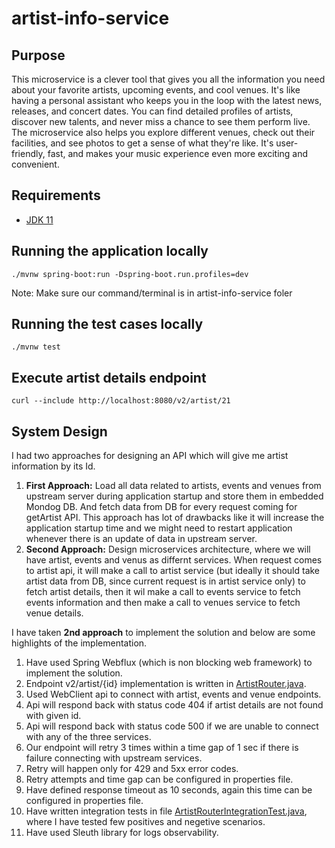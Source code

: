 # artist-info-service

## Purpose
This microservice is a clever tool that gives you all the information you need about your favorite artists, upcoming events, and cool venues. It's like having a personal assistant who keeps you in the loop with the latest news, releases, and concert dates. You can find detailed profiles of artists, discover new talents, and never miss a chance to see them perform live. The microservice also helps you explore different venues, check out their facilities, and see photos to get a sense of what they're like. It's user-friendly, fast, and makes your music experience even more exciting and convenient.

## Requirements
- [JDK 11](https://www.oracle.com/uk/java/technologies/javase/jdk11-archive-downloads.html)

## Running the application locally

```
./mvnw spring-boot:run -Dspring-boot.run.profiles=dev
```
Note: Make sure our command/terminal is in artist-info-service foler

## Running the test cases locally

```
./mvnw test
```

## Execute artist details endpoint

```
curl --include http://localhost:8080/v2/artist/21
```
## System Design

I had two approaches for designing an API which will give me artist information by its Id.
1. **First Approach:** Load all data related to artists, events and venues from upstream server during application startup and store them in embedded Mondog DB. And fetch data from DB for every request coming for getArtist API. This approach has lot of drawbacks like it will increase the application startup time and we might need to restart application whenever there is an update of data in upstream server. 
2. **Second Approach:** Design microservices architecture, where we will have artist, events and venus as differnt services. When request comes to artist api, it will make a call to artist service (but ideally it should take artist data from DB, since current request is in artist service only) to fetch artist details, then it wil make a call to events service to fetch events information and then make a call to venues service to fetch venue details.

I have taken **2nd approach** to implement the solution and below are some highlights of the implementation.
1. Have used Spring Webflux (which is non blocking web framework) to implement the solution.
2. Endpoint v2/artist/{id} implementation is written in [ArtistRouter.java](https://github.com/Mohsin0568/com.master.fan/blob/master/artist-info-service/src/main/java/com/master/fan/artist/router/ArtistRouter.java).
3. Used WebClient api to connect with artist, events and venue endpoints.
4. Api will respond back with status code 404 if artist details are not found with given id.
5. Api will respond back with status code 500 if we are unable to connect with any of the three services.
6. Our endpoint will retry 3 times within a time gap of 1 sec if there is failure connecting with upstream services.
7. Retry will happen only for 429 and 5xx error codes.
8. Retry attempts and time gap can be configured in properties file.
9. Have defined response timeout as 10 seconds, again this time can be configured in properties file.
10. Have written integration tests in file [ArtistRouterIntegrationTest.java](https://github.com/Mohsin0568/com.master.fan/blob/master/artist-info-service/src/test/java/com/master/fan/artist/router/ArtistRouterIntegrationTest.java), where I have tested few positives and negetive scenarios.
11. Have used Sleuth library for logs observability.
